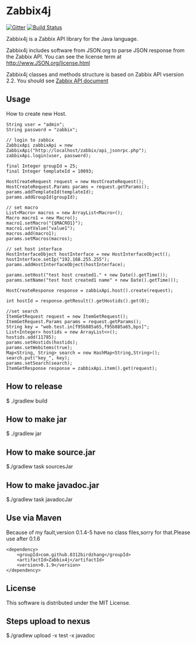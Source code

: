 # Zabbix4j

[![Gitter](https://badges.gitter.im/0312birdzhang/Zabbix4j.svg)](https://gitter.im/0312birdzhang/Zabbix4j?utm_source=badge&utm_medium=badge&utm_campaign=pr-badge)
[![Build Status](https://travis-ci.org/0312birdzhang/Zabbix4j.svg?branch=master)](https://travis-ci.org/0312birdzhang/Zabbix4j)

Zabbix4j is a Zabbix API library for the Java language.

Zabbix4j includes software from JSON.org to parse JSON response from the Zabbix API.
You can see the license term at http://www.JSON.org/license.html

Zabbix4j classes and methods structure is based on Zabbix API vsersion 2.2.
You should see [Zabbix API document](https://www.zabbix.com/documentation/2.2/manual/api)

## Usage

How to create new Host.

```
String user = "admin";
String password = "zabbix";

// login to zabbix
ZabbixApi zabbixApi = new ZabbixApi("http://localhost/zabbix/api_jsonrpc.php");
zabbixApi.login(user, password);

final Integer groupId = 25;
final Integer templateId = 10093;

HostCreateRequest request = new HostCreateRequest();
HostCreateRequest.Params params = request.getParams();
params.addTemplateId(templateId);
params.addGroupId(groupId);

// set macro
List<Macro> macros = new ArrayList<Macro>();
Macro macro1 = new Macro();
macro1.setMacro("{$MACRO1}");
macro1.setValue("value1");
macros.add(macro1);
params.setMacros(macros);

// set host interface
HostInterfaceObject hostInterface = new HostInterfaceObject();
hostInterface.setIp("192.168.255.255");
params.addHostInterfaceObject(hostInterface);

params.setHost("test host created1." + new Date().getTime());
params.setName("test host created1 name" + new Date().getTime());

HostCreateResponse response = zabbixApi.host().create(request);

int hostId = response.getResult().getHostids().get(0);

//set search
ItemGetRequest request = new ItemGetRequest();
ItemGetRequest.Params params = request.getParams();
String key = "web.test.in[f95b885a65,f95b885a65,bps]";
List<Integer> hostids = new ArrayList<>();
hostids.add(11785);
params.setHostids(hostids);
params.setWebitems(true);
Map<String, String> search = new HashMap<String,String>();
search.put("key_", key);
params.setSearch(search);
ItemGetResponse response = zabbixApi.item().get(request);

```


## How to release

$ ./gradlew build

## How to make jar

$ ./gradlew jar

## How to make source.jar

$./gradlew task sourcesJar

## How to make javadoc.jar

$./gradlew task javadocJar


## Use via Maven

Because of my fault,version 0.1.4-5 have no class files,sorry for that.Please use after 0.1.6

```
<dependency>
    <groupId>com.github.0312birdzhang</groupId>
    <artifactId>Zabbix4j</artifactId>
    <version>0.1.9</version>
</dependency>
```


## License

This software is distributed under the MIT License.

## Steps upload to nexus

$./gradlew upload -x test -x javadoc
